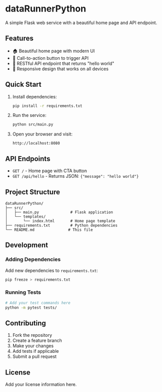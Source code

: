 # dataRunnerPython

A simple Flask web service with a beautiful home page and API endpoint.

## Features

- 🏠 Beautiful home page with modern UI
- 🚀 Call-to-action button to trigger API
- 🔗 RESTful API endpoint that returns "hello world"
- 📱 Responsive design that works on all devices

## Quick Start

1. Install dependencies:
   ```bash
   pip install -r requirements.txt
   ```

2. Run the service:
   ```bash
   python src/main.py
   ```

3. Open your browser and visit:
   ```
   http://localhost:8080
   ```

## API Endpoints

- `GET /` - Home page with CTA button
- `GET /api/hello` - Returns JSON: `{"message": "hello world"}`

## Project Structure

```
dataRunnerPython/
├── src/
│   ├── main.py              # Flask application
│   └── templates/
│       └── index.html       # Home page template
├── requirements.txt         # Python dependencies
└── README.md               # This file
```

## Development

### Adding Dependencies

Add new dependencies to `requirements.txt`:
```bash
pip freeze > requirements.txt
```

### Running Tests

```bash
# Add your test commands here
python -m pytest tests/
```

## Contributing

1. Fork the repository
2. Create a feature branch
3. Make your changes
4. Add tests if applicable
5. Submit a pull request

## License

Add your license information here.
